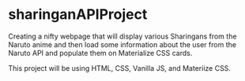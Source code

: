 # sharinganAPIProject
Creating a nifty webpage that will display various Sharingans from the Naruto anime and then load some information about the user from the Naruto API and populate them on Materialize CSS cards. 

This project will be using HTML, CSS, Vanilla JS, and Materiize CSS. 
